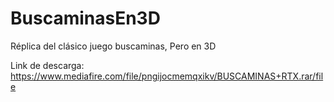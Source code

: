 # BuscaminasEn3D

Réplica del clásico juego buscaminas, Pero en 3D


Link de descarga:
https://www.mediafire.com/file/pngijocmemqxikv/BUSCAMINAS+RTX.rar/file
